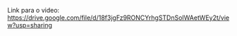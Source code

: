 Link para o video: https://drive.google.com/file/d/18f3jgFz9RONCYrhgSTDnSoIWAetWEy2t/view?usp=sharing